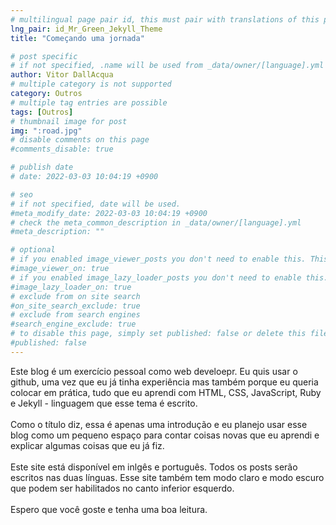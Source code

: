 ```yaml
---
# multilingual page pair id, this must pair with translations of this page. (This name must be unique)
lng_pair: id_Mr_Green_Jekyll_Theme
title: "Começando uma jornada"

# post specific
# if not specified, .name will be used from _data/owner/[language].yml
author: Vitor DallAcqua
# multiple category is not supported
category: Outros
# multiple tag entries are possible
tags: [Outros]
# thumbnail image for post
img: ":road.jpg"
# disable comments on this page
#comments_disable: true

# publish date
# date: 2022-03-03 10:04:19 +0900

# seo
# if not specified, date will be used.
#meta_modify_date: 2022-03-03 10:04:19 +0900
# check the meta_common_description in _data/owner/[language].yml
#meta_description: ""

# optional
# if you enabled image_viewer_posts you don't need to enable this. This is only if image_viewer_posts = false
#image_viewer_on: true
# if you enabled image_lazy_loader_posts you don't need to enable this. This is only if image_lazy_loader_posts = false
#image_lazy_loader_on: true
# exclude from on site search
#on_site_search_exclude: true
# exclude from search engines
#search_engine_exclude: true
# to disable this page, simply set published: false or delete this file
#published: false
---
```

Este blog é um exercício pessoal como web develoepr. Eu quis usar o github, uma vez que eu já tinha experiência mas também porque eu queria colocar em prática,
tudo que eu aprendi com HTML, CSS, JavaScript, Ruby e Jekyll - linguagem que esse tema é escrito.
<br/> <br/>
Como o título diz, essa é apenas uma introdução e eu planejo usar esse blog como um pequeno espaço para contar coisas novas que eu aprendi e explicar algumas coisas
que eu já fiz. 
<br/> <br/>
Este site está disponível em inlgês e português. Todos os posts serão escritos nas duas línguas. Esse site também tem modo claro e modo escuro que podem ser habilitados
no canto inferior esquerdo.
<br/> <br/>
Espero que você goste e tenha uma boa leitura.